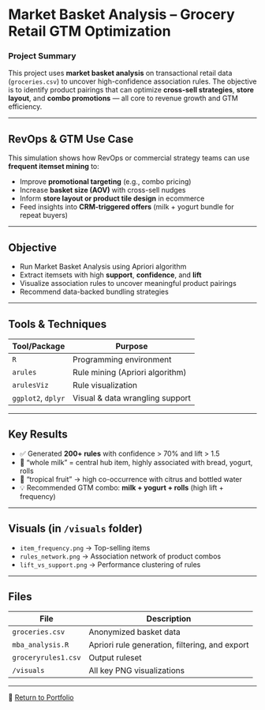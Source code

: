 # Market Basket Analysis – Grocery Retail GTM Optimization

### Project Summary  
This project uses **market basket analysis** on transactional retail data (`groceries.csv`) to uncover high-confidence association rules. The objective is to identify product pairings that can optimize **cross-sell strategies**, **store layout**, and **combo promotions** — all core to revenue growth and GTM efficiency.

---

## RevOps & GTM Use Case

This simulation shows how RevOps or commercial strategy teams can use **frequent itemset mining** to:
- Improve **promotional targeting** (e.g., combo pricing)
- Increase **basket size (AOV)** with cross-sell nudges
- Inform **store layout or product tile design** in ecommerce
- Feed insights into **CRM-triggered offers** (milk + yogurt bundle for repeat buyers)

---

## Objective  
- Run Market Basket Analysis using Apriori algorithm  
- Extract itemsets with high **support**, **confidence**, and **lift**  
- Visualize association rules to uncover meaningful product pairings  
- Recommend data-backed bundling strategies

---

## Tools & Techniques
| Tool/Package | Purpose |
|--------------|---------|
| `R` | Programming environment |
| `arules` | Rule mining (Apriori algorithm) |
| `arulesViz` | Rule visualization |
| `ggplot2`, `dplyr` | Visual & data wrangling support |

---

## Key Results

- ✅ Generated **200+ rules** with confidence > 70% and lift > 1.5  
- 🥛 “whole milk” = central hub item, highly associated with bread, yogurt, rolls  
- 🍊 “tropical fruit” → high co-occurrence with citrus and bottled water  
- 💡 Recommended GTM combo: **milk + yogurt + rolls** (high lift + frequency)  

---

## Visuals (in `/visuals` folder)

- `item_frequency.png` → Top-selling items  
- `rules_network.png` → Association network of product combos  
- `lift_vs_support.png` → Performance clustering of rules  

---

## Files

| File | Description |
|------|-------------|
| `groceries.csv` | Anonymized basket data |
| `mba_analysis.R` | Apriori rule generation, filtering, and export |
| `groceryrules1.csv` | Output ruleset |
| `/visuals` | All key PNG visualizations |

---

🔗 [Return to Portfolio](https://github.com/Atharwa351/Portfolio)
